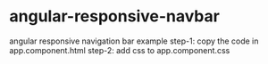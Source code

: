 # angular-responsive-navbar
angular responsive navigation bar example
step-1: copy the code in app.component.html
step-2: add css to app.component.css

